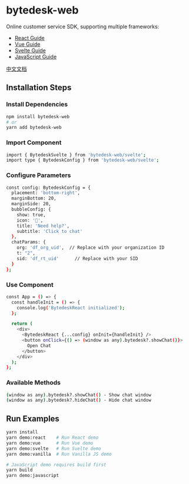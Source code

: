 <!--
 * @Author: jackning 270580156@qq.com
 * @Date: 2024-12-28 12:45:03
 * @LastEditors: jackning 270580156@qq.com
 * @LastEditTime: 2024-12-31 15:42:59
 * @Description: bytedesk.com https://github.com/Bytedesk/bytedesk
 *   Please be aware of the BSL license restrictions before installing Bytedesk IM – 
 *  selling, reselling, or hosting Bytedesk IM as a service is a breach of the terms and automatically terminates your rights under the license. 
 *  仅支持企业内部员工自用，严禁私自用于销售、二次销售或者部署SaaS方式销售 
 *  Business Source License 1.1: https://github.com/Bytedesk/bytedesk/blob/main/LICENSE 
 *  contact: 270580156@qq.com 
 *  联系：270580156@qq.com
 * Copyright (c) 2024 by bytedesk.com, All Rights Reserved. 
-->
# bytedesk-web

Online customer service SDK, supporting multiple frameworks:

- [React Guide](examples/react-demo/readme.md)
- [Vue Guide](examples/vue-demo/readme.md)
- [Svelte Guide](examples/svelte-demo/readme.md)
- [JavaScript Guide](examples/javascript-demo/readme.md)

[中文文档](readme.zh.md)

## Installation Steps

### Install Dependencies

```bash
npm install bytedesk-web
# or
yarn add bytedesk-web
```

### Import Component

```bash
import { BytedeskSvelte } from 'bytedesk-web/svelte';
import type { BytedeskConfig } from 'bytedesk-web/svelte';
```

### Configure Parameters

```bash
const config: BytedeskConfig = {
  placement: 'bottom-right',
  marginBottom: 20,
  marginSide: 20,
  bubbleConfig: {
    show: true,
    icon: '👋',
    title: 'Need help?',
    subtitle: 'Click to chat'
  },
  chatParams: {
    org: 'df_org_uid',  // Replace with your organization ID
    t: "2",
    sid: 'df_rt_uid'      // Replace with your SID
  }
};
```

### Use Component

```bash
const App = () => {
  const handleInit = () => {
    console.log('BytedeskReact initialized');
  };

  return (
    <div>
      <BytedeskReact {...config} onInit={handleInit} />
      <button onClick={() => (window as any).bytedesk?.showChat()}>
        Open Chat
      </button>
    </div>
  );
};
```

### Available Methods

```bash
(window as any).bytedesk?.showChat() - Show chat window
(window as any).bytedesk?.hideChat() - Hide chat window
```

## Run Examples

```bash
yarn install
yarn demo:react    # Run React demo
yarn demo:vue      # Run Vue demo
yarn demo:svelte   # Run Svelte demo
yarn demo:vanilla  # Run Vanilla JS demo

# JavaScript demo requires build first
yarn build
yarn demo:javascript
```
